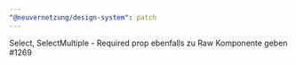 ```yaml
---
"@neuvernetzung/design-system": patch
---
```


Select, SelectMultiple - Required prop ebenfalls zu Raw Komponente geben #1269
